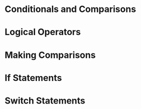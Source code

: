 # Conditionals and Comparisons

# Logical Operators

# Making Comparisons

# If Statements

# Switch Statements
